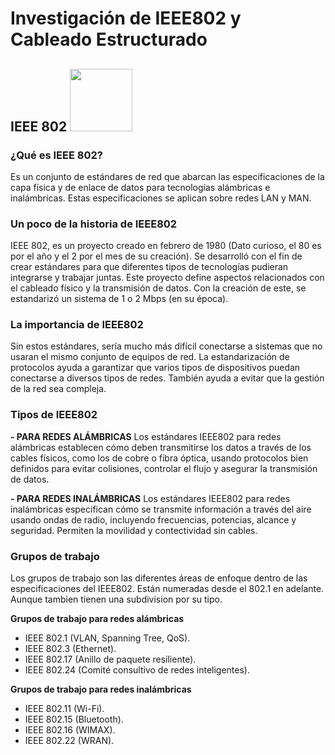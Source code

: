# Investigación de IEEE802 y Cableado Estructurado

## IEEE 802 <img src="(https://pbs.twimg.com/profile_images/1225765945702076416/tZUP79ma_400x400.jpg)" width="100" height="100">



 
### ¿Qué es IEEE 802?
Es un conjunto de estándares de red que abarcan las especificaciones de la capa física y de enlace de datos para tecnologías alámbricas e inalámbricas. Estas especificaciones se aplican sobre redes LAN y MAN.

### Un poco de la historia de IEEE802
IEEE 802, es un proyecto creado en febrero de 1980 (Dato curioso, el 80 es por el año y el 2 por el mes de su creación). Se desarrolló con el fin de crear estándares para que diferentes tipos de tecnologías pudieran integrarse y trabajar juntas. Este proyecto define aspectos relacionados con el cableado físico y la transmisión de datos. Con la creación de este, se estandarizó un sistema de 1 o 2 Mbps (en su época). 

### La importancia de IEEE802
Sin estos estándares, sería mucho más difícil conectarse a sistemas que no usaran el mismo conjunto de equipos de red. La estandarización de protocolos ayuda a garantizar que varios tipos de dispositivos puedan conectarse a diversos tipos de redes. También ayuda a evitar que la gestión de la red sea compleja. 

### Tipos de IEEE802
**- PARA REDES ALÁMBRICAS**
Los estándares IEEE802 para redes alámbricas establecen cómo deben transmitirse los datos a través de los cables físicos, como los de cobre o fibra óptica, usando protocolos bien definidos para evitar colisiones, controlar el flujo y asegurar la transmisión de datos.

**- PARA REDES INALÁMBRICAS**
Los estándares IEEE802 para redes inalámbricas especifican cómo se transmite información a través del aire usando ondas de radio, incluyendo frecuencias, potencias, alcance y seguridad. Permiten la movilidad y contectividad sin cables.

### Grupos de trabajo
Los grupos de trabajo son las diferentes áreas de enfoque dentro de las especificaciones del IEEE802. Están numeradas desde el 802.1 en adelante. Aunque tambien tienen una subdivision por su tipo.

**Grupos de trabajo para redes alámbricas**
- IEEE 802.1 (VLAN, Spanning Tree, QoS).
- IEEE 802.3 (Ethernet).
- IEEE 802.17 (Anillo de paquete resiliente).
- IEEE 802.24 (Comité consultivo de redes inteligentes).

**Grupos de trabajo para redes inalámbricas**
- IEEE 802.11 (Wi-Fi).
- IEEE 802.15 (Bluetooth).
- IEEE 802.16 (WIMAX).
- IEEE 802.22 (WRAN).
